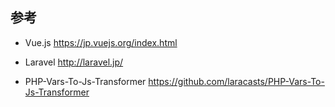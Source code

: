 
## 参考
- Vue.js
https://jp.vuejs.org/index.html

- Laravel
http://laravel.jp/

- PHP-Vars-To-Js-Transformer
https://github.com/laracasts/PHP-Vars-To-Js-Transformer


